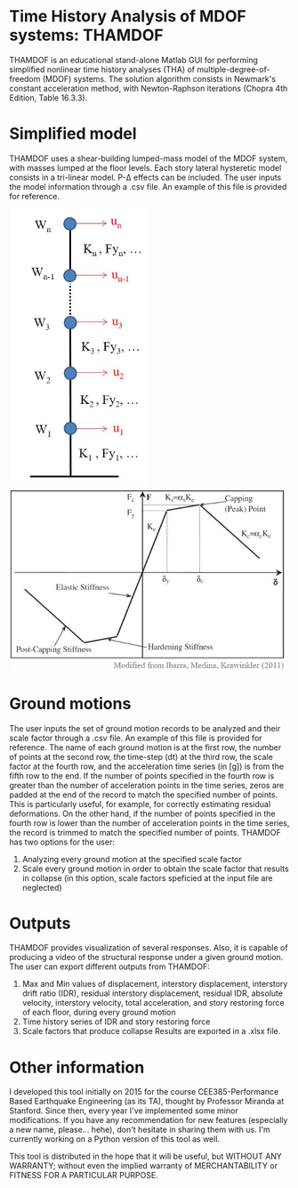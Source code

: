 # Time History Analysis of MDOF systems: THAMDOF

THAMDOF is an educational stand-alone Matlab GUI for performing simplified nonlinear time history analyses (THA) of multiple-degree-of-freedom (MDOF) systems. The solution algorithm consists in Newmark's constant acceleration method, with Newton-Raphson iterations (Chopra 4th Edition, Table 16.3.3).

# Simplified model

THAMDOF uses a shear-building lumped-mass model of the MDOF system, with masses lumped at the floor levels. Each story lateral hysteretic model consists in a tri-linear model. P-Δ effects can be included.
The user inputs the model information through a .csv file. An example of this file is provided for reference.

<img src="Figures/BldgModel.JPG" width="250" title="Shear-building lumped-mass model"/> <img src="Figures/HystModel.JPG" width="500" title="Hysteretic model"/> 

# Ground motions

The user inputs the set of ground motion records to be analyzed and their scale factor through a .csv file. An example of this file is provided for reference. The name of each ground motion is at the first row, the number of points at the second row, the time-step (dt) at the third row, the scale factor at the fourth row, and the acceleration time series (in [g]) is from the fifth row to the end.
If the number of points specified in the fourth row is greater than the number of acceleration points in the time series, zeros are padded at the end of the record to match the specified number of points. This is particularly useful, for example, for correctly estimating residual deformations. On the other hand, if the number of points specified in the fourth row is lower than the number of acceleration points in the time series, the record is trimmed to match the specified number of points.
THAMDOF has two options for the user:
1. Analyzing every ground motion at the specified scale factor
2. Scale every ground motion in order to obtain the scale factor that results in collapse (in this option, scale factors speficied at the input file are neglected)

# Outputs

THAMDOF provides visualization of several responses. Also, it is capable of producing a video of the structural response under a given ground motion.
The user can export different outputs from THAMDOF:
1. Max and Min values of displacement, interstory displacement, interstory drift ratio (IDR), residual interstory displacement, residual IDR, absolute velocity, interstory velocity, total acceleration, and story restoring force of each floor, during every ground motion
2. Time history series of IDR and story restoring force 
3. Scale factors that produce collapse
Results are exported in a .xlsx file.

# Other information

I developed this tool initially on 2015 for the course CEE385-Performance Based Earthquake Engineering (as its TA), thought by Professor Miranda at Stanford. Since then, every year I've implemented some minor modifications. If you have any recommendation for new features (especially a new name, please... hehe), don't hesitate in sharing them with us. 
I'm currently working on a Python version of this tool as well.

This tool is distributed in the hope that it will be useful, but WITHOUT ANY WARRANTY; without even the implied warranty of MERCHANTABILITY or FITNESS FOR A PARTICULAR PURPOSE.
